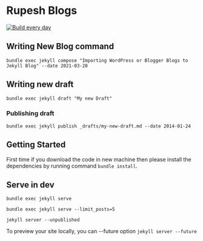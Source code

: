 # Rupesh Blogs

[![Build every day](https://github.com/rupeshtiwari/rupeshtiwari.github.io/actions/workflows/schedule-posts.yml/badge.svg?branch=main)](https://github.com/rupeshtiwari/rupeshtiwari.github.io/actions/workflows/schedule-posts.yml)
## Writing New Blog command

`bundle exec jekyll compose "Importing WordPress or Blogger Blogs to Jekyll Blog" --date 2021-03-20`

## Writing new draft

`bundle exec jekyll draft "My new Draft"`

### Publishing draft

`bundle exec jekyll publish _drafts/my-new-draft.md --date 2014-01-24`

## Getting Started
First time if you download the code in new machine then please install the dependencies by running command `bundle install`.

## Serve in dev
`bundle exec jekyll serve`

`bundle exec jekyll serve --limit_posts=5`

`jekyll server --unpublished`

To preview your site locally, you can --future option
`jekyll server --future`


